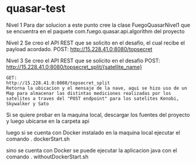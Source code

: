 # quasar-test

Nivel 1
Para dar solucion a este punto cree la clase FuegoQuasarNivel1 que se encuentra en el paquete com.fuego.quasar.api.algorithm del proyecto

Nivel 2 
Se creo el API REST que se solicito en el desafio, el cual recibe el payload acordado.
   POST:
   http://15.228.41.0:8080/topsecret 

Nivel 3
Se creo el API REST que se solicito en el desafio
    POST:
    http://15.228.41.0:8080/topsecret_split/{satellite_name} 

    GET:
    http://15.228.41.0:8080/topsecret_split  
    Retorna la ubicacion y el mensaje de la nave, aqui se hizo uso de un Map para almacenar las distintas mediciones realizadas por los 
    satelites a traves del "POST endpoint" para los satelites Kenobi, Skywalker y Sato

Si se quiere probar en la maquina local, descargar los fuentes del proyecto y luego ubicarse en la carpeta api 

luego si se cuenta con Docker instalado en la maquina local ejecutar el comando
  . dockerStart.sh

sino se cuenta con Docker se puede ejecutar la aplicacion java con el comando
  . withoutDockerStart.sh
    
    

